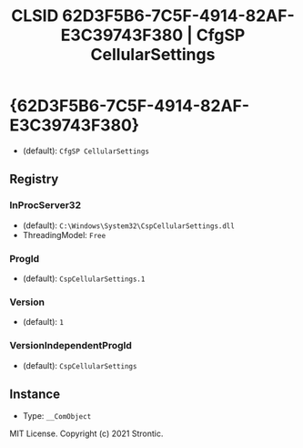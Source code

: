 ﻿---
title: "CLSID 62D3F5B6-7C5F-4914-82AF-E3C39743F380 | CfgSP CellularSettings"
excerpt: What is COM-Object CLSID 62D3F5B6-7C5F-4914-82AF-E3C39743F380?
---

# {62D3F5B6-7C5F-4914-82AF-E3C39743F380}

* (default): `CfgSP CellularSettings`

## Registry


### InProcServer32

* (default): `C:\Windows\System32\CspCellularSettings.dll`
* ThreadingModel: `Free`

### ProgId

* (default): `CspCellularSettings.1`

### Version

* (default): `1`

### VersionIndependentProgId

* (default): `CspCellularSettings`

## Instance

* Type: `__ComObject`

MIT License. Copyright (c) 2021 Strontic.


